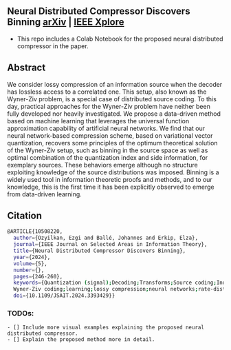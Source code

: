 ## Neural Distributed Compressor Discovers Binning [arXiv](https://arxiv.org/abs/2310.16961) |  [IEEE Xplore](https://ieeexplore.ieee.org/document/10508220)

- This repo includes a Colab Notebook for the proposed neural distributed compressor in the paper.

## Abstract
We consider lossy compression of an information source when the decoder has lossless access to a correlated one. This setup, also known as the Wyner-Ziv problem, is a special case of distributed source coding. To this day, practical approaches for the Wyner-Ziv problem have neither been fully developed nor heavily investigated. We propose a data-driven method based on machine learning that leverages the universal function approximation capability of artificial neural networks. We find that our neural network-based compression scheme, based on variational vector quantization, recovers some principles of the optimum theoretical solution of the Wyner-Ziv setup, such as binning in the source space as well as optimal combination of the quantization index and side information, for exemplary sources. These behaviors emerge although no structure exploiting knowledge of the source distributions was imposed. Binning is a widely used tool in information theoretic proofs and methods, and to our knowledge, this is the first time it has been explicitly observed to emerge from data-driven learning.

## Citation
```bash
@ARTICLE{10508220,
  author={Ozyilkan, Ezgi and Ballé, Johannes and Erkip, Elza},
  journal={IEEE Journal on Selected Areas in Information Theory}, 
  title={Neural Distributed Compressor Discovers Binning}, 
  year={2024},
  volume={5},
  number={},
  pages={246-260},
  keywords={Quantization (signal);Decoding;Transforms;Source coding;Indexes;Image coding;Encoding;Distributed source coding;binning;
  Wyner-Ziv coding;learning;lossy compression;neural networks;rate-distortion theory},
  doi={10.1109/JSAIT.2024.3393429}}

```

### TODOs:
```[tasklist]
- [] Include more visual examples explaining the proposed neural distributed compressor.
- [] Explain the proposed method more in detail.
```
